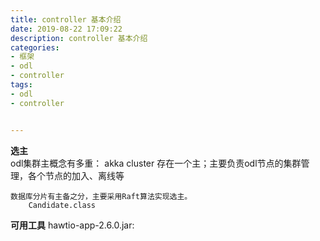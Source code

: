 ```yaml
---
title: controller 基本介绍
date: 2019-08-22 17:09:22 
description: controller 基本介绍
categories:
- 框架
- odl
- controller
tags: 
- odl
- controller


---
```


**选主**  
odl集群主概念有多重：
    akka cluster 存在一个主；主要负责odl节点的集群管理，各个节点的加入、离线等

    数据库分片有主备之分，主要采用Raft算法实现选主。
        Candidate.class
**可用工具**
hawtio-app-2.6.0.jar:
